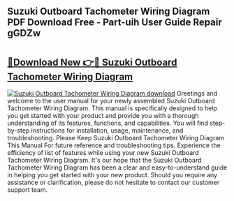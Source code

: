 ## Suzuki Outboard Tachometer Wiring Diagram PDF Download Free - Part-uih User Guide Repair gGDZw

# <h2><a href="http://dfqaxt0.blite.top/?on=Suzuki+Outboard+Tachometer+Wiring+Diagram">🔗Download New 👉🔴 Suzuki Outboard Tachometer Wiring Diagram</a></h2>

[![Suzuki Outboard Tachometer Wiring Diagram download](https://i.imgur.com/lujVjoI.png)](http://dfqaxt0.blite.top/?on=Suzuki+Outboard+Tachometer+Wiring+Diagram)
Greetings and welcome to the user manual for your newly assembled Suzuki Outboard Tachometer Wiring Diagram. This manual is specifically designed to help you get started with your product and provide you with a thorough understanding of its features, functions, and capabilities. You will find step-by-step instructions for installation, usage, maintenance, and troubleshooting. Please Keep Suzuki Outboard Tachometer Wiring Diagram This Manual For future reference and troubleshooting tips. Experience the efficiency of list of features while using your new Suzuki Outboard Tachometer Wiring Diagram. It's our hope that the Suzuki Outboard Tachometer Wiring Diagram has been a clear and easy-to-understand guide in helping you get started with your new product. Should you require any assistance or clarification, please do not hesitate to contact our customer support team.
